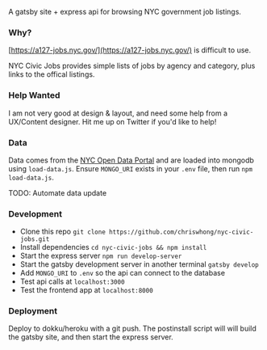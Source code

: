 A gatsby site + express api for browsing NYC government job listings.

### Why?

[https://a127-jobs.nyc.gov/](https://a127-jobs.nyc.gov/) is difficult to use.  

NYC Civic Jobs provides simple lists of jobs by agency and category, plus links to the offical listings.

### Help Wanted

I am not very good at design & layout, and need some help from a UX/Content designer.  Hit me up on Twitter if you'd like to help!

### Data

Data comes from the [NYC Open Data Portal](https://data.cityofnewyork.us/City-Government/NYC-Jobs/kpav-sd4t) and are loaded into mongodb using `load-data.js`.  Ensure `MONGO_URI` exists in your `.env` file, then run `npm load-data.js`.

TODO: Automate data update

### Development

- Clone this repo `git clone https://github.com/chriswhong/nyc-civic-jobs.git`
- Install dependencies `cd nyc-civic-jobs && npm install`
- Start the express server `npm run develop-server`
- Start the gatsby development server in another terminal `gatsby develop`
- Add `MONGO_URI` to `.env` so the api can connect to the database
- Test api calls at `localhost:3000`
- Test the frontend app at `localhost:8000`

### Deployment

Deploy to dokku/heroku with a git push.  The postinstall script will will build the gatsby site, and then start the express server.
